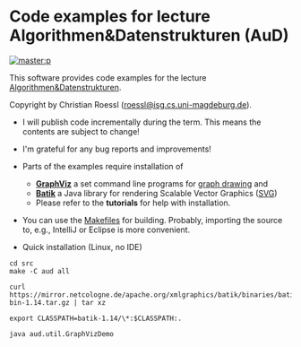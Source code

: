 Code examples for lecture Algorithmen&Datenstrukturen (AuD)
===

[![master:p]][master]

[master]: https://vccourses.cs.ovgu.de/roessl/aud21-examples/commits/master
[master:p]: https://vccourses.cs.ovgu.de/roessl/aud21-examples/badges/master/pipeline.svg

This software provides code examples for the lecture [Algorithmen&Datenstrukturen](https://aud.vc.cs.ovgu.de).

Copyright by Christian Roessl (roessl@isg.cs.uni-magdeburg.de).

* I will publish code incrementally during the term. This means the contents are subject to change!

* I'm grateful for any bug reports and improvements!

* Parts of the examples require installation of
  - **[GraphViz]** a set command line programs for [graph drawing] and
  - **[Batik]** a Java library for rendering Scalable Vector Graphics ([SVG])

  * Please refer to the **tutorials** for help with installation.

* You can use the [Makefiles] for building. Probably, importing the source to, e.g., IntelliJ or Eclipse is more convenient.

* Quick installation (Linux, no IDE)

```
cd src
make -C aud all

curl https://mirror.netcologne.de/apache.org/xmlgraphics/batik/binaries/batik-bin-1.14.tar.gz | tar xz

export CLASSPATH=batik-1.14/\*:$CLASSPATH:.

java aud.util.GraphVizDemo
```

[Makefiles]: http://www.gnu.org/software/make/manual/make.html
[GraphViz]: http://www.graphviz.org/
[Batik]: http://xmlgraphics.apache.org/batik/
[SVG]: http://en.wikipedia.org/wiki/Scalable_Vector_Graphics
[graph drawing]: http://en.wikipedia.org/wiki/Graph_drawing
